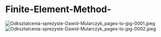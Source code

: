 # Finite-Element-Method-
![Odksztalcenia-sprezyste-Dawid-Mularczyk_pages-to-jpg-0001.jpeg](https://img.hotimg.com/Odksztalcenia-sprezyste-Dawid-Mularczyk_pages-to-jpg-0001.jpeg)
![Odksztalcenia-sprezyste-Dawid-Mularczyk_pages-to-jpg-0002.jpeg](https://img.hotimg.com/Odksztalcenia-sprezyste-Dawid-Mularczyk_pages-to-jpg-0002.jpeg)
